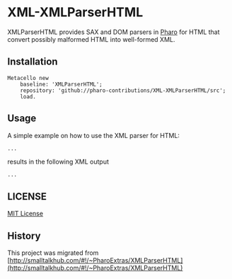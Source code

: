 # XML-XMLParserHTML
XMLParserHTML provides SAX and DOM parsers in [Pharo](http://www.pharo.org) for HTML that convert possibly malformed HTML into well-formed XML.

## Installation

```Smalltalk
Metacello new
	baseline: 'XMLParserHTML';
	repository: 'github://pharo-contributions/XML-XMLParserHTML/src';
	load.
```
## Usage

A simple example on how to use the XML parser for HTML:

```Smalltalk
...
```

results in the following XML output
```HTML
...
```


## LICENSE
[MIT License](LICENSE)

## History
This project was migrated from [http://smalltalkhub.com/#!/~PharoExtras/XMLParserHTML](http://smalltalkhub.com/#!/~PharoExtras/XMLParserHTML)
